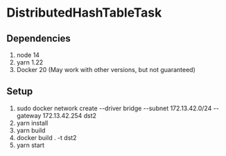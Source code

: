 # DistributedHashTableTask

## Dependencies
1. node 14
2. yarn 1.22
3. Docker 20
(May work with other versions, but not guaranteed)

## Setup

1. sudo docker network create --driver bridge --subnet 172.13.42.0/24 --gateway 172.13.42.254 dst2 
2. yarn install
3. yarn build
4. docker build . -t dst2 
5. yarn start
